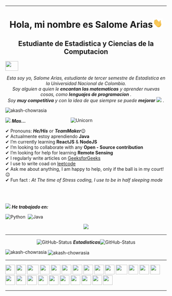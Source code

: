 <p align="center">
</p>
<hr>
<h1 align="center">Hola, mi nombre es Salome Arias<img src="https://raw.githubusercontent.com/ABSphreak/ABSphreak/master/gifs/Hi.gif" width="30px"></h1>
<h2 align="center"> Estudiante de Estadistica y Ciencias de la Computacion </h2>  

<a href = "mailto: salomeariasmurcia@gmail.com"><img align="center" src="https://simpleicons.org/icons/gmail.svg" height="30" width="40" /></a>
</p>
</p>



<p align="center">
  <em>
    Esta soy yo, Salome Arias, estudiante de tercer semestre de Estadistica en la Universidad Nacional de Colombia. <br>
     Soy alguien a quien le<b> encantan las matematicas</b> y aprender nuevas cosas, como <b>lenguajes de programacion</b>&nbsp. <br>
    Soy <b>muy competitiva</b> y con la idea de que siempre se puede <b>mejorar</b> <img src="https://github.com/TheDudeThatCode/TheDudeThatCode/blob/master/Assets/Medal.gif" width="20px">&nbsp.
  </em> 
</p>

<p align="left"> <img src="https://komarev.com/ghpvc/?username=akash-chowrasia&label=Profile%20views&color=0e75b6&style=flat" alt="akash-chowrasia" /> </p>
<img align="right" width=300px alt="Unicorn" src="https://media.giphy.com/media/3ohs4BSacFKI7A717y/giphy.gif" />

<img src="https://media.giphy.com/media/ObNTw8Uzwy6KQ/giphy.gif" width="30px">&nbsp;***Mas...***

✔ Pronouns: ***He/His*** or ***TeamMaker***😉 <br>
✔ Actualmente estoy aprendiendo **Java**<br>
✔ I’m currently learning **ReactJS** & **NodeJS**<br>
✔ I’m looking to collaborate with any **Open - Source contribution**<br>
✔ I’m looking for help for learning **Remote Sensing**<br>
✔ I regularly write articles on [GeeksforGeeks](https://auth.geeksforgeeks.org/user/akash_chowrasia/articles) <br>
✔ I use to write coad on [leetcode](https://leetcode.com/Akash_Chowrasia/) <br>
✔ Ask me about anything, I am happy to help, only if the ball is in my court!😉<br>
✔ Fun fact : *At The time of Stress coding, I use to be in half sleeping mode*<br><br><br><br>
 

<img src="https://media.giphy.com/media/ObNTw8Uzwy6KQ/giphy.gif" width="30px">&nbsp;***He trabajado en:***
<p align="left">
  

![Python](https://img.shields.io/badge/-Python-05122A?style=flat&logo=python)&nbsp;
![Java](https://img.shields.io/badge/-Java-05122A?style=flat&logo=Java&logoColor=FFA518)&nbsp;

<p  align="center">
<img src="https://user-images.githubusercontent.com/73097560/115834477-dbab4500-a447-11eb-908a-139a6edaec5c.gif">             
<br>
  <hr>
  <p align="center">
 <img src="https://media.giphy.com/media/8UHRm5oY4k4FDxq5QG/giphy.gif" width="30px" alt="GitHub-Status"/>&nbsp;<i><b>Estadisticas</b></i><img src="https://media.giphy.com/media/8UHRm5oY4k4FDxq5QG/giphy.gif" width="30px" alt="GitHub-Status"/></p>
<p><img align="left" src="https://github-readme-stats.vercel.app/api/top-langs?username=akash-chowrasia&show_icons=true&locale=en&layout=compact" alt="akash-chowrasia" /></p>

<p>&nbsp;<img align="center" src="https://github-readme-stats.vercel.app/api?username=akash-chowrasia&show_icons=true&locale=en" alt="akash-chowrasia" width="410" /></p>

<hr>



<div>
    <img src="https://cultofthepartyparrot.com/parrots/hd/githubparrot.gif" width="30" height="30"/>
    <img src="https://cultofthepartyparrot.com/flags/hd/indiaparrot.gif" width="30" height="30"/>
    <img src="https://cultofthepartyparrot.com/parrots/asyncparrot.gif" width="36" height="30"/>
    <img src="https://cultofthepartyparrot.com/parrots/exceptionallyfastparrot.gif" width="30" height="30"/>
    <img src="https://cultofthepartyparrot.com/parrots/hd/60fpsparrot.gif" width="30" height="30"/>
    <img src="https://cultofthepartyparrot.com/parrots/hd/jumpingparrot.gif" width="30" height="30"/>
    <img src="https://cultofthepartyparrot.com/parrots/hd/opensourceparrot.gif" width="30" height="30"/>
    <img src="https://cultofthepartyparrot.com/parrots/hd/dealwithitnowparrot.gif" width="30" height="30"/>
    <img src="https://cultofthepartyparrot.com/parrots/hd/hypnoparrotlight.gif" width="30" height="30"/>
    <img src="https://cultofthepartyparrot.com/parrots/databaseparrot.gif" width="30" height="30"/>
    <img src="https://cultofthepartyparrot.com/parrots/fixparrot.gif" width="36" height="30"/>
    <img src="https://cultofthepartyparrot.com/parrots/hd/laptop_parrot.gif" width="30" height="30"/>
    <img src="https://cultofthepartyparrot.com/parrots/hd/spinningparrot.gif" width="30" height="30"/>
    <img src="https://cultofthepartyparrot.com/parrots/hd/levitationparrot.gif" width="30" height="30"/>
    <img src="https://cultofthepartyparrot.com/parrots/hd/meldparrot.gif" width="30" height="30"/>
    <img src="https://cultofthepartyparrot.com/parrots/slomoparrot.gif" width="30" height="30"/>
    <img src="https://cultofthepartyparrot.com/parrots/hd/moonwalkingparrot.gif" width="30" height="30"/>
    <img src="https://cultofthepartyparrot.com/parrots/hd/stableparrot.gif" width="30" height="30"/>
    <img src="https://cultofthepartyparrot.com/parrots/hd/scienceparrot.gif" width="30" height="30"/>
    <img src="https://cultofthepartyparrot.com/parrots/hd/pirateparrot.gif" width="30" height="30"/>
    <img src="https://cultofthepartyparrot.com/parrots/hd/footballparrot.gif" width="30" height="30"/>
    <img src="https://cultofthepartyparrot.com/parrots/hd/illuminatiparrot.gif" width="30" height="30"/>
    <img src="https://cultofthepartyparrot.com/parrots/hd/hypnoparrotdark.gif" width="30" height="30"/>
    <img src="https://cultofthepartyparrot.com/parrots/hd/mustacheparrot.gif" width="30" height="30"/>
</div>

<hr>



